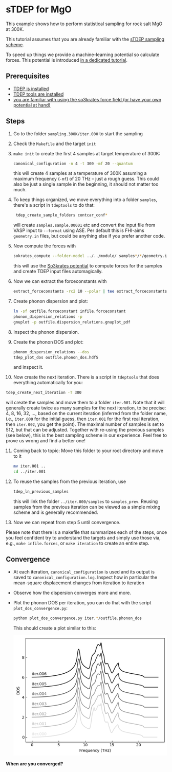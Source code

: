 sTDEP for MgO
===

This example shows how to perform statistical sampling for rock salt MgO at 300K.

This tutorial assumes that you are already familiar with the [sTDEP sampling scheme](../../sTDEP/README.md).

To speed up things we provide a machine-learning potential so calculate forces. This potential is introduced [in a dedicated tutorial](../../../00_preparation/potential_energy_surfaces/README.md).

## Prerequisites

- [TDEP is installed](https://github.com/tdep-developers/tdep/blob/main/INSTALL.md)
- [TDEP tools are installed](https://github.com/flokno/tools.tdep)
- [you are familiar with using the so3krates force field (or have your own potential at hand)](https://github.com/tdep-developers/tdep-tutorials/tree/main/00_preparation/potential_energy_surfaces)

## Steps

1. Go to the folder `sampling.300K/iter.000` to start the sampling

2. Check the `Makefile` and the target `init`

3. `make init` to create the first 4 samples at target temperature of 300K:

   ```bash
   canonical_configuration -n 4 -t 300 -mf 20 --quantum
   ```

   this will create 4 samples at a temperature of 300K assuming a maximum frequency (`-mf`) of 20 THz – just a rough guess. This could also be just a single sample in the beginning, it should not matter too much.

4. To keep things organized, we move everything into a folder `samples`, there's a script in `tdeptools` to do that:
   ```bash
    tdep_create_sample_folders contcar_conf*
   ```

   will create `samples.sample.00001` etc and convert the input file from VASP input to `--format` using ASE. Per default this is FHI-aims `geometry.in` files, but could be anything else if you prefer another code.

5. Now compute the forces with
   ```bash
   sokrates_compute --folder-model ../../module/ samples*/*/geometry.in --tdep
   ```

   this will use the [So3krates potential](../../00_preparation/potential_energy_surfaces/README.md) to compute forces for the samples and create TDEP input files automagically.

6. Now we can extract the forceconstants with
   ```bash
   extract_forceconstants -rc2 10 --polar | tee extract_forceconstants.log
   ```

7. Create phonon dispersion and plot:
   ```bash
   ln -sf outfile.forceconstant infile.forceconstant
   phonon_dispersion_relations -p
   gnuplot -p outfile.dispersion_relations.gnuplot_pdf
   ```

8. Inspect the phonon dispersion.

9. Create the phonon DOS and plot:
   ```bash
   phonon_dispersion_relations --dos
   tdep_plot_dos outfile.phonon_dos.hdf5
   ```

   and inspect it.

10. Now create the next iteration. There is a script in `tdeptools` that does everything automatically for you:
   ```bash
   tdep_create_next_iteration -T 300
   ```

   will create the samples and move them to a folder `iter.001`. Note that it will generally create twice as many samples for the next iteration, to be precise: 4, 8, 16, 32, …, based on the current iteration (inferred from the folder name, i.e., `iter.000` for the initial guess, then `iter.001` for the first real iteration, then `iter.002`, you get the point). The maximal number of samples is set to 512, but that can be adjusted. Together with re-using the previous samples (see below), this is the best sampling scheme in our experience. Feel free to prove us wrong and find a better one!

11. Coming back to topic: Move this folder to your root directory and move to it
    ```bash
    mv iter.001 ..
    cd ../iter.001
    ```

12. To reuse the samples from the previous iteration, use
    ```bash
    tdep_ln_previous_samples
    ```

    this will link the folder `../iter.000/samples` to `samples_prev`. Reusing samples from the previous iteration can be viewed as a simple mixing scheme and is generally recommended.

13. Now we can repeat from step 5 until convergence.

Please note that there is a makefile that summarizes each of the steps, once you feel confident try to understand the targets and simply use those via, e.g., `make infile.forces`, or `make iteration` to create an entire step.

## Convergence

- At each iteration, `canonical_configuration` is used and its output is saved to `canonical_configuration.log`. Inspect how in particular the mean-square displacement changes from iteration to iteration

- Observe how the dispersion converges more and more.

- Plot the phonon DOS per iteration, you can do that with the script `plot_dos_convergence.py`:
  ```bash
  python plot_dos_convergence.py iter.*/outfile.phonon_dos
  ```
  
  This should create a plot similar to this: 
  
  ![DOS](.assets/DOS.png)

**When are you converged?**
